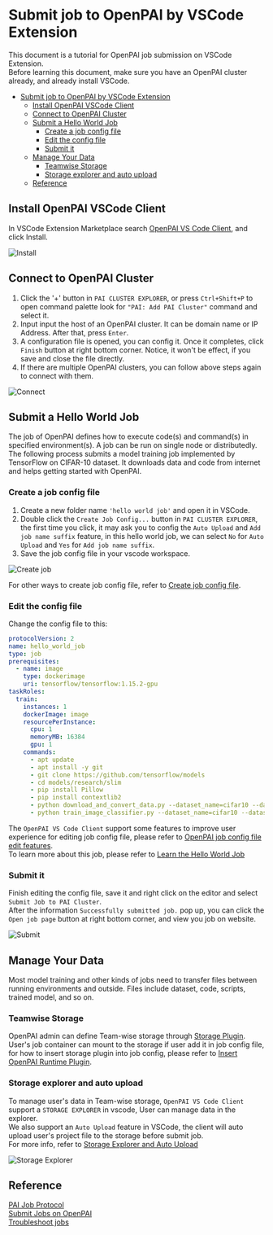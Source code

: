 # Submit job to OpenPAI by VSCode Extension

This document is a tutorial for OpenPAI job submission on VSCode Extension.  
Before learning this document, make sure you have an OpenPAI cluster already, and already install VSCode.

- [Submit job to OpenPAI by VSCode Extension](#submit-job-to-openpai-by-vscode-extension)
  - [Install OpenPAI VSCode Client](#install-openpai-vscode-client)
  - [Connect to OpenPAI Cluster](#connect-to-openpai-cluster)
  - [Submit a Hello World Job](#submit-a-hello-world-job)
    - [Create a job config file](#create-a-job-config-file)
    - [Edit the config file](#edit-the-config-file)
    - [Submit it](#submit-it)
  - [Manage Your Data](#manage-your-data)
    - [Teamwise Storage](#teamwise-storage)
    - [Storage explorer and auto upload](#storage-explorer-and-auto-upload)
  - [Reference](#reference)

## Install OpenPAI VSCode Client

In VSCode Extension Marketplace search [OpenPAI VS Code Client](https://marketplace.visualstudio.com/items?itemName=OpenPAIVSCodeClient.pai-vscode), and click Install.

![Install](../assets/install.png)

## Connect to OpenPAI Cluster

1. Click the '+' button in `PAI CLUSTER EXPLORER`, or press `Ctrl+Shift+P` to open command palette look for `"PAI: Add PAI Cluster"` command and select it.
2. Input input the host of an OpenPAI cluster. It can be domain name or IP Address. After that, press `Enter`.
3. A configuration file is opened, you can config it. Once it completes, click `Finish` button at right bottom corner. Notice, it won't be effect, if you save and close the file directly.
4. If there are multiple OpenPAI clusters, you can follow above steps again to connect with them.

![Connect](../assets/connect.gif)

## Submit a Hello World Job

The job of OpenPAI defines how to execute code(s) and command(s) in specified environment(s). A job can be run on single node or distributedly.  
The following process submits a model training job implemented by TensorFlow on CIFAR-10 dataset. It downloads data and code from internet and helps getting started with OpenPAI.

### Create a job config file

1. Create a new folder name `'hello world job'` and open it in VSCode.
2. Double click the `Create Job Config...` button in `PAI CLUSTER EXPLORER`, the first time you click, it may ask you to config the `Auto Upload` and `Add job name suffix` feature, in this hello world job, we can select `No` for `Auto Upload` and `Yes` for `Add job name suffix`.
3. Save the job config file in your vscode workspace.

![Create job](../assets/create_job.gif)

For other ways to create job config file, refer to [Create job config file](edit_yaml_job_config.md#Create-job-config-file).

### Edit the config file

Change the config file to this:

```yaml
protocolVersion: 2
name: hello_world_job
type: job
prerequisites:
  - name: image
    type: dockerimage
    uri: tensorflow/tensorflow:1.15.2-gpu
taskRoles:
  train:
    instances: 1
    dockerImage: image
    resourcePerInstance:
      cpu: 1
      memoryMB: 16384
      gpu: 1
    commands:
      - apt update
      - apt install -y git
      - git clone https://github.com/tensorflow/models
      - cd models/research/slim
      - pip install Pillow
      - pip install contextlib2
      - python download_and_convert_data.py --dataset_name=cifar10 --dataset_dir=/tmp/data
      - python train_image_classifier.py --dataset_name=cifar10 --dataset_dir=/tmp/data --max_number_of_steps=1000
```

The `OpenPAI VS Code Client` support some features to improve user experience for editing job config file, please refer to [OpenPAI job config file edit features](edit_yaml_job_config.md).  
To learn more about this job, please refer to [Learn the Hello World Job](https://github.com/microsoft/pai/blob/master/docs/user/job_submission.md#Learn-the-Hello-World-Job)

### Submit it

Finish editing the config file, save it and right click on the editor and select `Submit Job to PAI Cluster`.  
After the information `Successfully submitted job.` pop up, you can click the `Open job page` button at right bottom corner, and view you job on website.

![Submit](../assets/submit.gif)

## Manage Your Data

Most model training and other kinds of jobs need to transfer files between running environments and outside. Files include dataset, code, scripts, trained model, and so on.

### Teamwise Storage

OpenPAI admin can define Team-wise storage through [Storage Plugin](https://github.com/microsoft/pai/tree/master/contrib/storage_plugin).  
User's job container can mount to the storage if user add it in job config file, for how to insert storage plugin into job config, please refer to [Insert OpenPAI Runtime Plugin](edit_yaml_job_config.md#Insert-OpenPAI-Runtime-Plugin).

### Storage explorer and auto upload

To manage user's data in Team-wise storage, `OpenPAI VS Code Client` support a `STORAGE EXPLORER` in vscode, User can manage data in the explorer.  
We also support an `Auto Upload` feature in VSCode, the client will auto upload user's project file to the storage before submit job.  
For more info, refer to [Storage Explorer and Auto Upload](storage_explorer_and_auto_upload.md)

![Storage Explorer](../assets/storage.gif)

## Reference

[PAI Job Protocol](https://github.com/microsoft/pai/blob/master/docs/pai-job-protocol.yaml)  
[Submit Jobs on OpenPAI](https://github.com/microsoft/pai/blob/master/docs/user/job_submission.md#job-workflow)  
[Troubleshoot jobs](https://github.com/microsoft/pai/blob/master/docs/user/troubleshooting_job.md)
